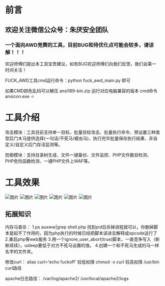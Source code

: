 # 前言
## 欢迎关注微信公众号：朱厌安全团队

### 一个面向AWD竞赛的工具，目前BUG和待优化点可能会较多，请谅解！！！
欢迎师傅们提出本工具宝贵建议，如有BUG欢迎师傅们向我们反馈，我们会第一时间关注！

FUCK_AWD工具cmd运行命令：python fuck_awd_main.py  即可

如果CMD颜色乱码可以解压 ansi189-bin.zip 运行对应电脑兼容的版本 cmd命令ansicon.exe -i
# 工具介绍

攻击模块：工具目前支持单一目标，批量目标攻击、批量执行命令、预设置三种类型后门木马提供选择(一句话/不死马/蠕虫马)，执行完毕批量保存执行结果、非自定义/自定义后门存活监测等。

防御模块：支持目录树生成、文件一键备份、文件监控、PHP文件数目检测、PHP危险函数检测、一键PHP文件上WAF等。
# 工具效果

![图片](https://github.com/AQF0R/FUCK_AWD_TOOLS/assets/120232326/45d8f3c6-fd49-4762-a3d9-f50d2acb72c1)
![图片](https://github.com/AQF0R/FUCK_AWD_TOOLS/assets/120232326/a31e5939-b471-423f-9283-7ba5e311fe12)
![图片](https://github.com/AQF0R/FUCK_AWD_TOOLS/assets/120232326/c3bd87db-e46d-44fb-b243-8296509d1768)
![图片](https://github.com/AQF0R/FUCK_AWD_TOOLS/assets/120232326/5b895f1f-1bb2-49a5-9a4c-db31917de88f)
![图片](https://github.com/AQF0R/FUCK_AWD_TOOLS/assets/120232326/0c175494-5e27-47e9-ae32-355dcf38f6b1)
![图片](https://github.com/AQF0R/FUCK_AWD_TOOLS/assets/120232326/b0f95d57-26ba-49af-a76a-b2d687f66761)



## 拓展知识
内存马查杀：
1.ps auxww|grep shell.php 找到pid后杀掉进程就可以，你删掉脚本是起不了作用的，因为php执行的时候已经把脚本读进去解释成opcode运行了
2.重启php等web服务
3.用一个ignore_user_abort(true)脚本，一直竞争写入（断断续续）。usleep要低于对方不死马设置的值。
4.创建一个和不死马生成的马一样名字的文件夹。

修改curl：
alias curl='echo fuckoff'  较低权限
chmod -x curl  较高权限
/usr/bin  curl路径

apache日志路径：
/var/log/apache2/
/usr/local/apache2/logs
